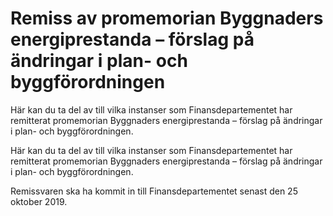 # Remiss av promemorian Byggnaders energiprestanda – förslag på ändringar i plan- och byggförordningen

Här kan du ta del av till vilka instanser som Finansdepartementet har remitterat promemorian Byggnaders energiprestanda – förslag på ändringar i plan- och byggförordningen.

Här kan du ta del av till vilka instanser som Finansdepartementet har remitterat promemorian Byggnaders energiprestanda – förslag på ändringar i plan- och byggförordningen.

Remissvaren ska ha kommit in till Finansdepartementet senast den 25 oktober 2019.
